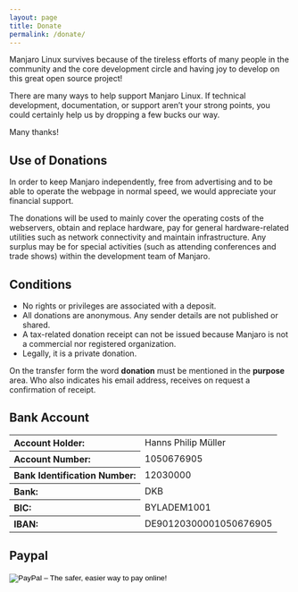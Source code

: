 ```yaml
---
layout: page
title: Donate
permalink: /donate/
---
```


Manjaro Linux survives because of the tireless efforts of many people in the community and the core development circle and having joy to develop on this great open source project!

There are many ways to help support Manjaro Linux. If technical development, documentation, or support aren’t your strong points, you could certainly help us by dropping a few bucks our way.

Many thanks!

 
## Use of Donations

In order to keep Manjaro independently, free from advertising and to be able to operate the webpage in normal speed, we would appreciate your financial support.

The donations will be used to mainly cover the operating costs of the webservers, obtain and replace hardware, pay for general hardware-related utilities such as network connectivity and maintain infrastructure. Any surplus may be for special activities (such as attending conferences and trade shows) within the development team of Manjaro.

 
## Conditions

- No rights or privileges are associated with a deposit.
- All donations are anonymous. Any sender details are not published or shared.
- A tax-related donation receipt can not be issued because Manjaro is not a commercial nor registered organization.
- Legally, it is a private donation.

On the transfer form the word **donation** must be mentioned in the **purpose** area. Who also indicates his email address, receives on request a confirmation of receipt.

## Bank Account

<table>
<tbody>
<tr>
<th style="text-align: left;">Account Holder:</th>
<td style="text-align: left;">Hanns Philip Müller</td>
</tr>
<tr>
<th style="text-align: left;">Account Number:</th>
<td style="text-align: left;">1050676905</td>
</tr>
<tr>
<th style="text-align: left;">Bank Identification Number:</th>
<td style="text-align: left;">12030000</td>
</tr>
<tr>
<th style="text-align: left;">Bank:</th>
<td style="text-align: left;">DKB</td>
</tr>
<tr>
<th style="text-align: left;">BIC:</th>
<td style="text-align: left;">BYLADEM1001</td>
</tr>
<tr>
<th style="text-align: left;">IBAN:</th>
<td style="text-align: left;">DE90120300001050676905</td>
</tr>
</tbody>
</table>

## Paypal

<form action="https://www.paypal.com/cgi-bin/webscr" method="post" target="_top">
<input type="hidden" name="cmd" value="_s-xclick">
<input type="hidden" name="hosted_button_id" value="P5T6ZGPVJD9JN">
<input type="image" src="https://www.paypalobjects.com/en_US/GB/i/btn/btn_donateCC_LG.gif" border="0" name="submit" alt="PayPal – The safer, easier way to pay online!">
<img alt="" border="0" src="https://www.paypalobjects.com/de_DE/i/scr/pixel.gif" width="1" height="1">
</form>
